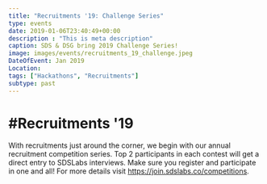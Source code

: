 ```yaml
---
title: "Recruitments '19: Challenge Series"
type: events
date: 2019-01-06T23:40:49+00:00
description : "This is meta description"
caption: SDS & DSG bring 2019 Challenge Series!
image: images/events/recruitments_19_challenge.jpeg
DateOfEvent: Jan 2019
Location: 
tags: ["Hackathons", "Recruitments"]
subtype: past
---
```


# #Recruitments '19

With recruitments just around the corner, we begin with our annual recruitment competition series. Top 2 participants in each contest will get a direct entry to SDSLabs interviews. Make sure you register and participate in one and all!
For more details visit https://join.sdslabs.co/competitions.